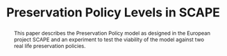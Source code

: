 ---
abstract: This paper describes the Preservation Policy model as designed in the European
  project SCAPE and an experiment to test the viability of the model against two real
  life preservation policies.
creators:
- Sierman, Barbara
- Jones, Catherine
- Bechhofer, Sean
- Elstrøm, Gry
date: null
document_url: https://services.phaidra.univie.ac.at/api/object/o:378055/download
grand_parent: iPRES
institutions: []
keywords:
- digital preservation
- policies
- watch
- planning
- lisbon
landing_page_url: https://phaidra.univie.ac.at/o:378055
language: eng
layout: publication
license: CC BY-SA 2.0 AT
notes_url: null
parent: iPRES 2013
presentation_url: null
publication_type: paper
size: 657206
source_name: iPRES
title: Preservation Policy Levels in SCAPE
year: 2013
---